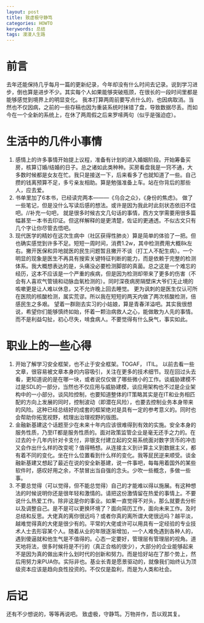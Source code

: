 ```yaml
---
layout: post
title: 致虚极守静笃
categories: HOWTO
kerywords: 总结
tags: 漫漫人生路 
---
```



# 前言
去年还能保持几乎每月一篇的更新纪录，今年却没有什么时间去记录。说到学习进步，倒也算是进步不少。其实每个人如果能够突破瓶颈，在很长的一段时间里都是能够感觉到境界上的明显变化。 我本打算两周前要写点什么的，也因病取消。当然也不仅因病，之前的一些存稿也因为重装系统时抹错了盘，导致数据尽丢。而如今在一个全新的系统上，在休了两周假之后来罗嗦两句（似乎是强迫症）。


# 生活中的几件小事情

1. 感情上的许多事情开始提上议程，准备有计划的进入婚姻阶段。开始筹备买房，核算订婚/结婚的日子。总之诸如此类种种。买房看盘我是一窍不通，大多数时候都是女友在忙。我只是接送一下，后来看多了也就知道了一些。自己攒的钱离预算不足，多亏亲友相助。算是勉强准备上车。站在你背后的那些人，应去爱。
2. 书单里加了6本书，已经读完两本———《乌合之众》，《身份的焦虑》。 做了一些笔记，但是没什么写读后感的想法。或许是因为我此时此刻状态依旧不佳吧。//补充一句吧， 就是很多时候古文几句话的事情，西方文学需要用很多篇幅甚至一本书去印证。但这样解释的是更清楚，佐证的更通透。不似古文只有几个字让你尽管去悟吧。
3. 现代医学的精妙在这次生病中（社区获得性肺炎）算是简单的体验了一把。但也确实感觉到许多不足。短短一周时间，消费1.2w，其中检测费用大概8k左右。撇开医保和异地就医的民生问题暂且撇开不谈（打工人不配生病）。一个明显的现象是医生不再具有搜索关键特征判断的能力，而是依赖于完整的检测体系。我大概想表达的是，头痛没必要检测脚部的真菌。总之这是一个难忘的经历，这本不应该是一个严重的疾病，但是因为检测却带来了更多的伤害（不会有人喜欢气管镜和动脉血氧检测的）。同时深夜病房隔壁床大爷们无止境的咳嗽更是让人难以休息，又不允许晚上回去睡觉。 更为讽刺的是医生仅认可所在医院的核酸检测，属实荒谬。所以我在短短的两天内做了两次核酸检测，倍感民生之多艰。 望着一群刚去实习的小姑娘，算是青春洋溢吧。其实我很想说，希望你们能够慎终如始，怀着一颗治病救人之心，能做敢为人先的事情。而不是利益勾扯，初心尽失，啃食病人。不要觉得有什么戾气，事实如此。


# 职业上的一些心得

1. 开始了解学习安全框架，也不止于安全框架。TOGAF， ITIL。 以前去看一些文章，很容易被文章本身的内容吸引，关注在更多的技术细节。现在回过头去看，更知道说的是在哪一块，或者说仅仅做了哪些微小的工作。谈威胁建模不过是SDL的一部分，当然也不仅应用与威胁建模，谈应用架构也不过是企业架构中的一小部分。谈风险控制，也要知道整体的IT策略其实是在IT和业务相匹配的方向上发展的同时，控制波动（即潜在风险），也要去控制业务本身带来的风险。这种已经总结好的成套的框架绝对是具有一定的参考意义的。同时也会帮助你拓宽视野，梳理出治理视野的版图。
2. 金融新基建这个话题至少在未来十年内应该很难得到有效的实施。安全本身的服务性质，乃至IT都是服务性质的。面对政策监管企业是毫无还手之力的。在过去的十几年内针对卡支付，非银支付建立起的交易系统面对数字货币的冲击又会作出什么样的改变呢？值得畅想。从连接主义到计算主义到数据主义，都有着不同的变化。坐在什么位置看到什么样的变化。我等屁民逆来顺受。谈金融新基建又想起了最近在说的安全新基建，说一件事吧，每每用着国外的某些软件时，感叹好用之余，不禁冒出当自强的念头。少吹一些概念，多做一些事。
3. 不要总觉得（可以觉得，但不能总觉得）自己的才能难以得以施展。有这种想法的时候说明你还是很年轻和激情的。请把这份激情留在热爱的事情上。不要说什么热爱工作。除非这是你的事业。如果一直觉得不对头，那么就要去分析以及调整自己。是不是可以更换环境了？面向简历工作，面向未来工作。及时总结和反思。大佬真的离你很远吗？或者你真的离所谓大佬很远吗？越平淡，越难觉得真的大佬是很少有的。平常的大佬或许可以用具有一定经验的专业技术人士去形容某个人。随着从业的年限逐渐增加，一个人难免遇到各种人的，遇到傻逼就和他生气是不值得的。心态一定要好，管理层有管理层的视角。道天地将法，很多时候将是不行的（真正合格的很少），大部分的企业能够起来不是因为真的做出来什么划时代的创新和努力。而是恰好站在了那个势上，然后用努力来PUA你。实际非也。基业长青是愿景驱动的，就像我们始终认为顶级资本应该是趋向良性投资的。不仅仅是盈利，而是为人类和社会。


# 后记

还有不少想说的，等等再说吧。 
致虚极，守静笃。万物并作，吾以观其复。